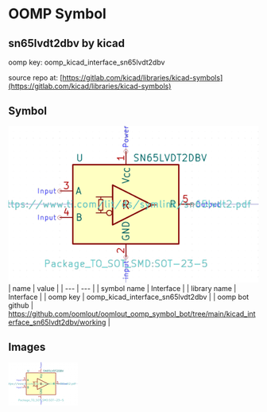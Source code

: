 # OOMP Symbol  
## sn65lvdt2dbv  by kicad  
  
oomp key: oomp_kicad_interface_sn65lvdt2dbv  
  
source repo at: [https://gitlab.com/kicad/libraries/kicad-symbols](https://gitlab.com/kicad/libraries/kicad-symbols)  
## Symbol  
  
[![working.png](working_600.png)](working.png)  
| name | value | 
| --- | --- | 
| symbol name | Interface | 
| library name | Interface | 
| oomp key | oomp_kicad_interface_sn65lvdt2dbv | 
| oomp bot github | https://github.com/oomlout/oomlout_oomp_symbol_bot/tree/main/kicad_interface_sn65lvdt2dbv/working | 
## Images  
  
[![working.png](working_140.png)](working.png)  
